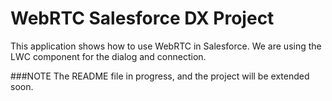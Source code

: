# WebRTC Salesforce DX Project

This application shows how to use WebRTC in Salesforce. We are using the LWC component for the dialog and connection.

###NOTE
The README file in progress, and the project will be extended soon.
